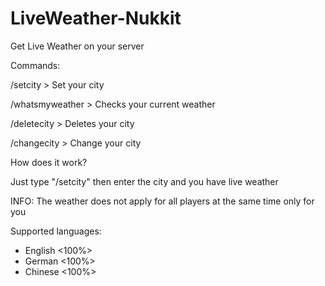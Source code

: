 # LiveWeather-Nukkit
Get Live Weather on your server



Commands:

/setcity > Set your city 

/whatsmyweather > Checks your current weather

/deletecity > Deletes your city

/changecity > Change your city


How does it work?



Just type "/setcity" then enter the city and you have live weather



INFO: The weather does not apply for all players at the same time only for you

Supported languages:

- English <100%>
- German <100%>
- Chinese <100%>
